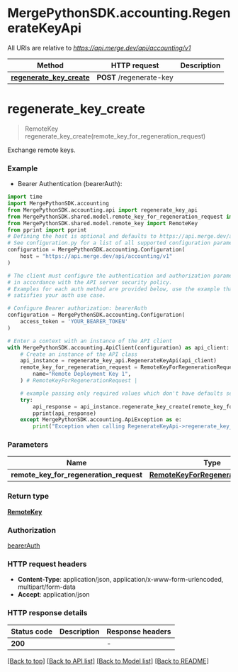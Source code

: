 # MergePythonSDK.accounting.RegenerateKeyApi

All URIs are relative to *https://api.merge.dev/api/accounting/v1*

Method | HTTP request | Description
------------- | ------------- | -------------
[**regenerate_key_create**](RegenerateKeyApi.md#regenerate_key_create) | **POST** /regenerate-key | 


# **regenerate_key_create**
> RemoteKey regenerate_key_create(remote_key_for_regeneration_request)



Exchange remote keys.

### Example

* Bearer Authentication (bearerAuth):

```python
import time
import MergePythonSDK.accounting
from MergePythonSDK.accounting.api import regenerate_key_api
from MergePythonSDK.shared.model.remote_key_for_regeneration_request import RemoteKeyForRegenerationRequest
from MergePythonSDK.shared.model.remote_key import RemoteKey
from pprint import pprint
# Defining the host is optional and defaults to https://api.merge.dev/api/accounting/v1
# See configuration.py for a list of all supported configuration parameters.
configuration = MergePythonSDK.accounting.Configuration(
    host = "https://api.merge.dev/api/accounting/v1"
)

# The client must configure the authentication and authorization parameters
# in accordance with the API server security policy.
# Examples for each auth method are provided below, use the example that
# satisfies your auth use case.

# Configure Bearer authorization: bearerAuth
configuration = MergePythonSDK.accounting.Configuration(
    access_token = 'YOUR_BEARER_TOKEN'
)

# Enter a context with an instance of the API client
with MergePythonSDK.accounting.ApiClient(configuration) as api_client:
    # Create an instance of the API class
    api_instance = regenerate_key_api.RegenerateKeyApi(api_client)
    remote_key_for_regeneration_request = RemoteKeyForRegenerationRequest(
        name="Remote Deployment Key 1",
    ) # RemoteKeyForRegenerationRequest | 

    # example passing only required values which don't have defaults set
    try:
        api_response = api_instance.regenerate_key_create(remote_key_for_regeneration_request)
        pprint(api_response)
    except MergePythonSDK.accounting.ApiException as e:
        print("Exception when calling RegenerateKeyApi->regenerate_key_create: %s\n" % e)
```


### Parameters

Name | Type | Description  | Notes
------------- | ------------- | ------------- | -------------
 **remote_key_for_regeneration_request** | [**RemoteKeyForRegenerationRequest**](RemoteKeyForRegenerationRequest.md)|  |

### Return type

[**RemoteKey**](RemoteKey.md)

### Authorization

[bearerAuth](../README.md#bearerAuth)

### HTTP request headers

 - **Content-Type**: application/json, application/x-www-form-urlencoded, multipart/form-data
 - **Accept**: application/json


### HTTP response details

| Status code | Description | Response headers |
|-------------|-------------|------------------|
**200** |  |  -  |

[[Back to top]](#) [[Back to API list]](../README.md#documentation-for-api-endpoints) [[Back to Model list]](../README.md#documentation-for-models) [[Back to README]](../README.md)

